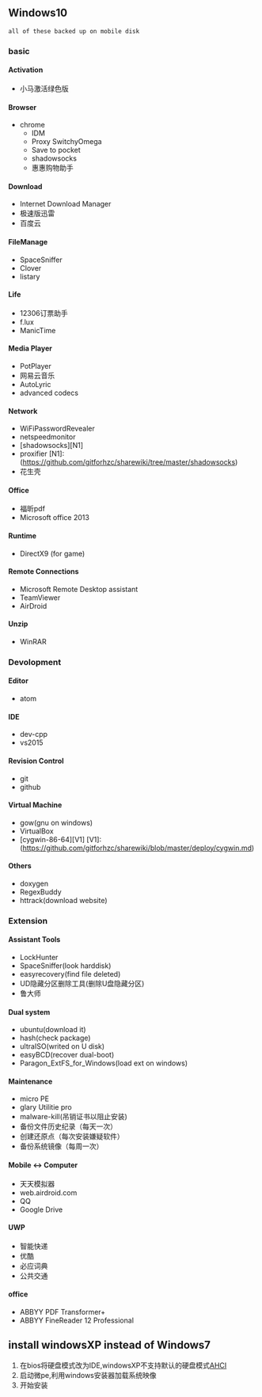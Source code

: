 ## Windows10
	all of these backed up on mobile disk
### basic
#### Activation
* 小马激活绿色版

#### Browser
* chrome
  * IDM
  * Proxy SwitchyOmega
  * Save to pocket
  * shadowsocks
  * 惠惠购物助手

#### Download  
* Internet Download Manager
* 极速版迅雷
* 百度云

#### FileManage
* SpaceSniffer  
* Clover  
* listary  

#### Life
* 12306订票助手
* f.lux
* ManicTime  


#### Media Player
* PotPlayer
* 网易云音乐
* AutoLyric
* advanced codecs

#### Network
* WiFiPasswordRevealer  
* netspeedmonitor
* [shadowsocks][N1]
* proxifier
[N1]: (https://github.com/gitforhzc/sharewiki/tree/master/shadowsocks)
* 花生壳

#### Office
* 福昕pdf
* Microsoft office 2013

#### Runtime
* DirectX9 (for game)

#### Remote Connections
* Microsoft Remote Desktop assistant
* TeamViewer
* AirDroid

#### Unzip
* WinRAR  

### Devolopment
#### Editor
* atom

#### IDE
* dev-cpp
* vs2015

#### Revision Control
* git
* github

#### Virtual Machine
* gow(gnu on windows)
* VirtualBox
* [cygwin-86-64][V1]
[V1]: (https://github.com/gitforhzc/sharewiki/blob/master/deploy/cygwin.md)

#### Others
* doxygen
* RegexBuddy
* httrack(download website)

### Extension
#### Assistant Tools
* LockHunter
* SpaceSniffer(look harddisk)
* easyrecovery(find file deleted)
* UD隐藏分区删除工具(删除U盘隐藏分区)
* 鲁大师

#### Dual system
* ubuntu(download it)
* hash(check package)
* ultraISO(writed on U disk)
* easyBCD(recover dual-boot)
* Paragon_ExtFS_for_Windows(load ext on windows)

#### Maintenance
* micro PE
* glary Utilitie pro
* malware-kill(吊销证书以阻止安装)
* 备份文件历史纪录（每天一次）
* 创建还原点（每次安装嫌疑软件）
* 备份系统镜像（每周一次）

#### Mobile <-> Computer
* 天天模拟器
* web.airdroid.com
* QQ
* Google Drive

#### UWP
* 智能快递
* 优酷
* 必应词典
* 公共交通  

#### office
* ABBYY PDF Transformer+
* ABBYY FineReader 12 Professional

## install windowsXP instead of Windows7
1. 在bios将硬盘模式改为IDE,windowsXP不支持默认的硬盘模式[AHCI][1]
2. 启动微pe,利用windows安装器加载系统映像
3. 开始安装

[1]: http://ask.zol.com.cn/q/24326.html